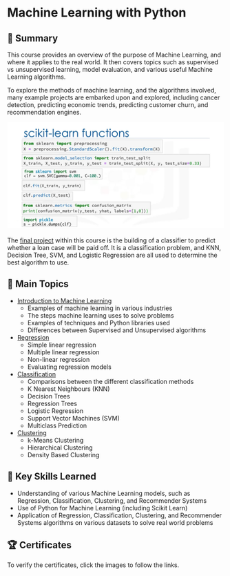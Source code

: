 # Machine Learning with Python

## 📄 Summary 
This course provides an overview of the purpose of Machine Learning, and where it applies to the real world. It then covers topics such as supervised vs unsupervised learning, model evaluation, and various useful Machine Learning algorithms. 

To explore the methods of machine learning, and the algorithms involved, many example projects are embarked upon and explored, including cancer detection, predicting economic trends, predicting customer churn, and recommendation engines. 

![sklearn](Images/sklearn.png)

The [final project](https://github.com/Bhuribhat/IBM-Data-Science/tree/main/9.%20Machine%20Learning/Week%205%20-%20Final%20Project) within this course is the building of a classifier to predict whether a loan case will be paid off. It is a classification problem, and KNN, Decision Tree, SVM, and Logistic Regression are all used to determine the best algorithm to use.


## 📑 Main Topics
- [Introduction to Machine Learning](https://github.com/Bhuribhat/IBM-Data-Science/tree/main/9.%20Machine%20Learning/Week%201%20-%20Intro%20to%20Machine%20Learning)
  - Examples of machine learning in various industries
  - The steps machine learning uses to solve problems
  - Examples of techniques and Python libraries used 
  - Differences between Supervised and Unsupervised algorithms
- [Regression](https://github.com/Bhuribhat/IBM-Data-Science/tree/main/9.%20Machine%20Learning/Week%202%20-%20Regression)
  - Simple linear regression
  - Multiple linear regression
  - Non-linear regression
  - Evaluating regression models
- [Classification](https://github.com/Bhuribhat/IBM-Data-Science/tree/main/9.%20Machine%20Learning/Week%203%20-%20Classification)
  - Comparisons between the different classification methods
  - K Nearest Neighbours (KNN)
  - Decision Trees
  - Regression Trees
  - Logistic Regression
  - Support Vector Machines (SVM)
  - Multiclass Prediction
- [Clustering](https://github.com/Bhuribhat/IBM-Data-Science/tree/main/9.%20Machine%20Learning/Week%204%20-%20Clustering)
  - k-Means Clustering
  - Hierarchical Clustering
  - Density Based Clustering


## 🔑 Key Skills Learned 
- Understanding of various Machine Learning models, such as Regression, Classification, Clustering, and Recommender Systems
- Use of Python for Machine Learning (including Scikit Learn)
- Application of Regression, Classification, Clustering, and Recommender Systems algorithms on various datasets to solve real world problems


<!-- TODO add hyperlink -->
## 🏆 Certificates 
To verify the certificates, click the images to follow the links.

<p align="middle">
  <a href=""><img src="" height="430"></a>
  <!-- <a href="https://www.credly.com/badges/b54bde88-0909-4564-8028-b78bae7170bb/public_url"><img src="https://user-images.githubusercontent.com/84391594/152701694-4a2b4ac7-9a8a-4dd3-bce9-fcf8143cd009.png" height="430"></a> -->
</p>
